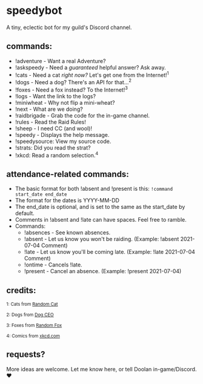 # speedybot
A tiny, eclectic bot for my guild's Discord channel.

## commands:

- !adventure - Want a real Adventure?
- !askspeedy - Need a *guaranteed* helpful answer? Ask away.
- !cats - Need a cat _right now?_ Let's get one from the Internet!<sup>1</sup>
- !dogs - Need a dog? There's an API for that...<sup>2</sup>
- !foxes - Need a fox instead? To the Internet!<sup>3</sup>
- !logs - Want the link to the logs?
- !miniwheat - Why not flip a mini-wheat?
- !next - What are we doing?
- !raidbrigade - Grab the code for the in-game channel.
- !rules - Read the Raid Rules!
- !sheep - I need CC (and wool)!
- !speedy -  Displays the help message.
- !speedysource: View my source code.
- !strats: Did you read the strat?
- !xkcd: Read a random selection.<sup>4</sip>

## attendance-related commands:
- The basic format for both !absent and !present is this: `!command start_date end_date`
- The format for the dates is YYYY-MM-DD
- The end_date is optional, and is set to the same as the start_date by default.
- Comments in !absent and !late can have spaces. Feel free to ramble.
- Commands:
  - !absences - See known absences.
  - !absent - Let us know you won't be raiding. (Example: !absent 2021-07-04 Comment)
  - !late - Let us know you'll be coming late. (Example: !late 2021-07-04 Comment)
  - !ontime - Cancels !late.
  - !present - Cancel an absence. (Example: !present 2021-07-04)

## credits:
<small>1: Cats from [Random Cat](https://aws.random.cat/)</small>

<small>2: Dogs from [Dog CEO](https://dog.ceo/dog-api/)</small>

<small>3: Foxes from [Random Fox](https://randomfox.ca/)</small>

<small>4: Comics from [xkcd.com](https://xkcd.com/)</small>

## requests?
More ideas are welcome.  Let me know here, or tell Doolan in-game/Discord. ❤️
